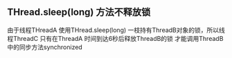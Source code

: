  ## THread.sleep(long) 方法不释放锁
 由于线程THreadA 使用THread.sleep(long) 
 一枝持有ThreadB对象的锁，所以线程ThreadC 
 只有在ThreadA 时间到达6秒后释放ThreadB的锁
 才能调用ThreadB中的同步方法synchronized
 